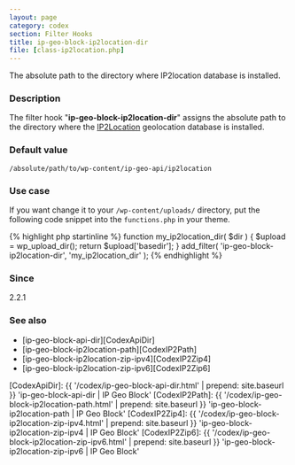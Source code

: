 ```yaml
---
layout: page
category: codex
section: Filter Hooks
title: ip-geo-block-ip2location-dir
file: [class-ip2location.php]
---
```


The absolute path to the directory where IP2location database is installed.

<!--more-->

### Description ###

The filter hook "**ip-geo-block-ip2location-dir**" assigns the absolute path 
to the directory where the [IP2Location][IP2Location] geolocation database is 
installed.

### Default value ###

`/absolute/path/to/wp-content/ip-geo-api/ip2location`

### Use case ###

If you want change it to your `/wp-content/uploads/` directory, put the 
following code snippet into the `functions.php` in your theme.

{% highlight php startinline %}
function my_ip2location_dir( $dir ) {
    $upload = wp_upload_dir();
    return $upload['basedir'];
}
add_filter( 'ip-geo-block-ip2location-dir', 'my_ip2location_dir' );
{% endhighlight %}

### Since ###

2.2.1

### See also ###

- [ip-geo-block-api-dir][CodexApiDir]
- [ip-geo-block-ip2location-path][CodexIP2Path]
- [ip-geo-block-ip2location-zip-ipv4][CodexIP2Zip4]
- [ip-geo-block-ip2location-zip-ipv6][CodexIP2Zip6]

[IP-Geo-Block]: https://wordpress.org/plugins/ip-geo-block/ "WordPress › IP Geo Block « WordPress Plugins"
[IP2Location]:  http://www.ip2location.com/ "IP Address Geolocation to Identify Website Visitor's Geographical Location"
[CodexApiDir]:  {{ '/codex/ip-geo-block-api-dir.html'              | prepend: site.baseurl }} 'ip-geo-block-api-dir | IP Geo Block'
[CodexIP2Path]: {{ '/codex/ip-geo-block-ip2location-path.html'     | prepend: site.baseurl }} 'ip-geo-block-ip2location-path | IP Geo Block'
[CodexIP2Zip4]: {{ '/codex/ip-geo-block-ip2location-zip-ipv4.html' | prepend: site.baseurl }} 'ip-geo-block-ip2location-zip-ipv4 | IP Geo Block'
[CodexIP2Zip6]: {{ '/codex/ip-geo-block-ip2location-zip-ipv6.html' | prepend: site.baseurl }} 'ip-geo-block-ip2location-zip-ipv6 | IP Geo Block'
